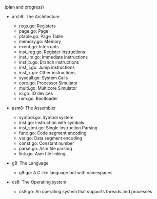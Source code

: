 (plan and progress)

- arch8: The Architecture
    - regs.go: Registers
    - page.go: Page
    - ptable.go: Page Table
    - memory.go: Memory
    - event.go: Interrupts
    - inst_reg.go: Register instructions
    - inst_im.go: Immediate instructions
    - inst_b.go: Branch instructions
    - inst_j.go: Jump instructions
    - inst_x.go: Other instructions
    - syscall.go: System Calls
    - core.go: Processor Simulator
    - multi.go: Multicore Simulator
    - io.go: IO devices
    - rom.go: Bootloader

- asm8: The Assembler
    - symbol.go: Symbol system
    - inst.go: Instruction with symbols
    - inst_stmt.go: Single Instruction Parsing
    - func.go: Code segment encoding
    - var.go: Data segment encoding
    - const.go: Constant number
    - parse.go: Asm file parsing
    - link.go: Asm file linking

- g8: The Language
    - g8.go: A C like language but with namespaces

- os8: The Operating system
    - os8.go: An operating system that supports threads and processes
